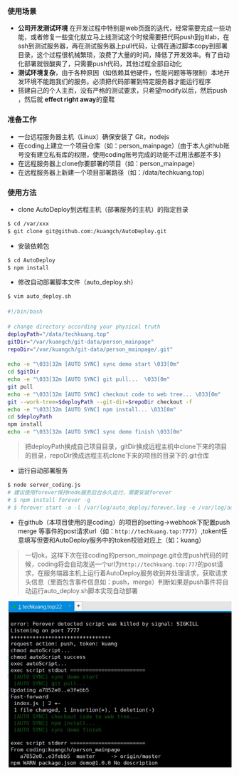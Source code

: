 ### 使用场景

- **公司开发测试环境**
 在开发过程中特别是web页面的迭代，经常需要完成一些功能，或者修复一些变化就立马上线测试这个时候需要把代码push到gitlab，在ssh到测试服务器，再在测试服务器上pull代码，让偶在通过脚本copy到部署目录，这个过程很机械繁琐，浪费了大量的时间，降低了开发效率。有了自动化部署就很酸爽了，只需要push代码，其他过程全部自动化
- **测试环境复杂**，由于各种原因（如依赖其他硬件，性能问题等等限制）本地开发环境不能跑我们的服务。必须把代码部署到特定服务器才能运行程序
- 搭建自己的个人主页，没有严格的测试要求，只希望modify以后，然后push ，然后就 **effect right away**的童鞋

### 准备工作

- 一台远程服务器主机（Linux）确保安装了 Git，nodejs
- 在coding上建立一个项目仓库（如：person_mainpage）(由于本人github账号没有建立私有库的权限，使用coding账号完成的功能不过用法都差不多)
- 在远程服务器上clone你要部署的项目（如：person_mainpage）
- 在远程服务器上新建一个项目部署路径（如：/data/techkuang.top）

### 使用方法

- clone AutoDeploy到远程主机（部署服务的主机）的指定目录

```bash
$ cd /var/xxx
$ git clone git@github.com:/kuangch/AutoDeploy.git
```

- 安装依赖包

```bash
$ cd AutoDeploy
$ npm install
```

- 修改自动部署脚本文件（auto_deploy.sh）

```bash
$ vim auto_deploy.sh

#!/bin/bash

# change directory according your physical truth
deployPath="/data/techkuang.top"
gitDir="/var/kuangch/git-data/person_mainpage"
repoDir="/var/kuangch/git-data/person_mainpage/.git"

echo -e "\033[32m [AUTO SYNC] sync demo start \033[0m"
cd $gitDir
echo -e "\033[32m [AUTO SYNC] git pull...  \033[0m"
git pull
echo -e "\033[32m [AUTO SYNC] checkout code to web tree... \033[0m"
git --work-tree=$deployPath --git-dir=$repoDir checkout -f
echo -e "\033[32m [AUTO SYNC] npm install... \033[0m"
cd $deployPath
npm install
echo -e "\033[32m [AUTO SYNC] sync demo finish \033[0m"
```
> 把deployPath换成自己项目目录，gitDir换成远程主机中clone下来的项目的目录，repoDir换成远程主机clone下来的项目的目录下的.git仓库

- 运行自动部署服务

```bash
$ node server_coding.js
# 建议使用forever保持node服务后台永久运行，需要安装forever
# $ npm install forever -g
# $ forever start -a -l /var/log/auto_deploy/forever.log -e /var/log/auto_deploy/err.log -o /var/log/auto_deploy/out.log server_coding.js
```

- 在github（本项目使用的是coding）的项目的setting->webhook下配置push merge 等事件的post请求url（如：`http://techkuang.top:7777`）,tokent任意填写但要和AutoDeploy服务中的token校验对应上（如：kuang）

> 一切ok，这样下次在往coding的person_mainpage.git仓库push代码的时候，coding将会自动发送一个url为`http://techkuang.top:777`的post请求，在服务端器主机上运行着AutoDeploy服务收到并处理请求，获取请求头信息（里面包含事件信息如：push，merge）判断如果是push事件将自动运行auto_deploy.sh脚本实现自动部署

![image](https://github.com/kuangch/AutoDeploy/blob/master/auto_deploy.jpg)
